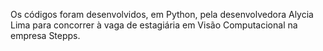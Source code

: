Os códigos foram desenvolvidos, em Python, pela desenvolvedora Alycia Lima para concorrer à vaga de estagiária em Visão Computacional na empresa Stepps.
